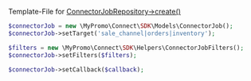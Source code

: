 Template-File for [ConnectorJobRepository->create()][ConnectorJobRepository]

```php
$connectorJob = new \MyPromo\Connect\SDK\Models\ConnectorJob();
$connectorJob->setTarget('sale_channel|orders|inventory');

$filters = new \MyPromo\Connect\SDK\Helpers\ConnectorJobFilters();
$connectorJob->setFilters($filters);

$connectorJob->setCallback($callback);

```

[Callback]: ../Models/Callback.md
[ConnectorJobFilters]: ../Helpers/ConnectorJobFilters.md
[ConnectorJobRepository]: ../Repositories/ConnectorJobRepository.md
